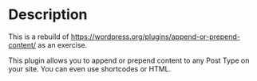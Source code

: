 # Description

This is a rebuild of https://wordpress.org/plugins/append-or-prepend-content/ as an exercise.

This plugin allows you to append or prepend content to any Post Type on your site. You can even use shortcodes or HTML.